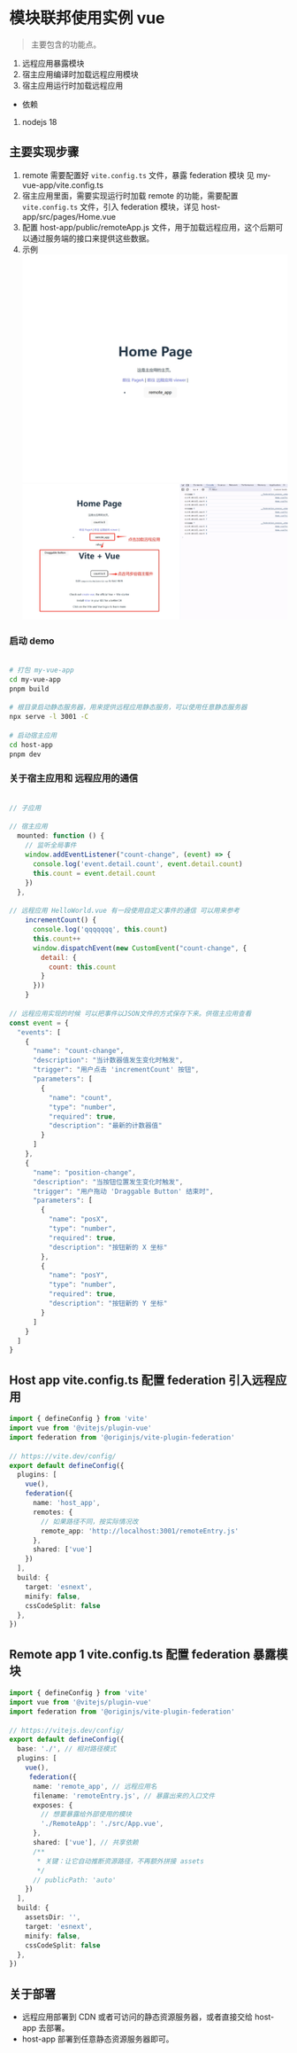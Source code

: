 # 模块联邦使用实例 vue 
> 主要包含的功能点。
1. 远程应用暴露模块
2. 宿主应用编译时加载远程应用模块
3. 宿主应用运行时加载远程应用

* 依赖 
1. nodejs 18



## 主要实现步骤 

1. remote 需要配置好 `vite.config.ts` 文件，暴露 federation 模块 见 my-vue-app/vite.config.ts
2. 宿主应用里面，需要实现运行时加载 remote 的功能，需要配置 `vite.config.ts` 文件，引入 federation 模块，详见 host-app/src/pages/Home.vue
3. 配置 host-app/public/remoteApp.js 文件，用于加载远程应用，这个后期可以通过服务端的接口来提供这些数据。
4. 示例 ![启动宿主应用](./1.png) ![加载远程组件](./2.png)

### 启动 demo 

```bash

# 打包 my-vue-app 
cd my-vue-app
pnpm build 

# 根目录启动静态服务器，用来提供远程应用静态服务，可以使用任意静态服务器
npx serve -l 3001 -C

# 启动宿主应用
cd host-app
pnpm dev

```

### 关于宿主应用和 远程应用的通信

```js

// 子应用

// 宿主应用
  mounted: function () {
    // 监听全局事件
    window.addEventListener("count-change", (event) => {
      console.log('event.detail.count', event.detail.count)
      this.count = event.detail.count
    })
  },

// 远程应用 HelloWorld.vue 有一段使用自定义事件的通信 可以用来参考
    incrementCount() {
      console.log('qqqqqqq', this.count)
      this.count++
      window.dispatchEvent(new CustomEvent("count-change", {
        detail: {
          count: this.count
        }
      }))
    }

// 远程应用实现的时候 可以把事件以JSON文件的方式保存下来。供宿主应用查看
const event = {
  "events": [
    {
      "name": "count-change",
      "description": "当计数器值发生变化时触发",
      "trigger": "用户点击 'incrementCount' 按钮",
      "parameters": [
        {
          "name": "count",
          "type": "number",
          "required": true,
          "description": "最新的计数器值"
        }
      ]
    },
    {
      "name": "position-change",
      "description": "当按钮位置发生变化时触发",
      "trigger": "用户拖动 'Draggable Button' 结束时",
      "parameters": [
        {
          "name": "posX",
          "type": "number",
          "required": true,
          "description": "按钮新的 X 坐标"
        },
        {
          "name": "posY",
          "type": "number",
          "required": true,
          "description": "按钮新的 Y 坐标"
        }
      ]
    }
  ]
}
```


## Host app vite.config.ts 配置 federation 引入远程应用

```ts vite.config.ts
import { defineConfig } from 'vite'
import vue from '@vitejs/plugin-vue'
import federation from '@originjs/vite-plugin-federation'

// https://vite.dev/config/
export default defineConfig({
  plugins: [
    vue(),
    federation({
      name: 'host_app',
      remotes: {
        // 如果路径不同，按实际情况改
        remote_app: 'http://localhost:3001/remoteEntry.js'
      },
      shared: ['vue']
    })
  ],
  build: {
    target: 'esnext',
    minify: false,
    cssCodeSplit: false
  },
})

```

## Remote app 1 vite.config.ts 配置 federation 暴露模块 

```ts vite.config.ts
import { defineConfig } from 'vite'
import vue from '@vitejs/plugin-vue'
import federation from '@originjs/vite-plugin-federation'

// https://vitejs.dev/config/
export default defineConfig({
  base: './', // 相对路径模式
  plugins: [
    vue(),
     federation({
      name: 'remote_app', // 远程应用名
      filename: 'remoteEntry.js', // 暴露出来的入口文件
      exposes: {
        // 想要暴露给外部使用的模块
        './RemoteApp': './src/App.vue',
      },
      shared: ['vue'], // 共享依赖
      /**
       * 关键：让它自动推断资源路径，不再额外拼接 assets
       */
      // publicPath: 'auto'
    })
  ],
  build: {
    assetsDir: '',
    target: 'esnext',
    minify: false,
    cssCodeSplit: false
  },
})
```

## 关于部署

- 远程应用部署到 CDN 或者可访问的静态资源服务器，或者直接交给 host-app 去部署。
- host-app 部署到任意静态资源服务器即可。